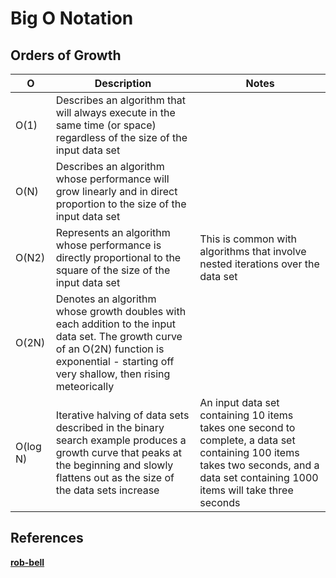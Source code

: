 # Big O Notation

## Orders of Growth

O |   Description |   Notes
--- |   --- |   ---
O(1) |   Describes an algorithm that will always execute in the same time (or space) regardless of the size of the input data set |
O(N)  |   Describes an algorithm whose performance will grow linearly and in direct proportion to the size of the input data set |
O(N2) |   Represents an algorithm whose performance is directly proportional to the square of the size of the input data set   | This is common with algorithms that involve nested iterations over the data set
O(2N)  |   Denotes an algorithm whose growth doubles with each addition to the input data set. The growth curve of an O(2N) function is exponential - starting off very shallow, then rising meteorically    |
O(log N)  |   Iterative halving of data sets described in the binary search example produces a growth curve that peaks at the beginning and slowly flattens out as the size of the data sets increase    | An input data set containing 10 items takes one second to complete, a data set containing 100 items takes two seconds, and a data set containing 1000 items will take three seconds

## References

**[rob-bell](https://rob-bell.net/2009/06/a-beginners-guide-to-big-o-notation/)**
